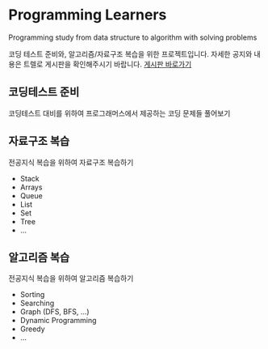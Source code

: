 # Programming Learners
Programming study from data structure to algorithm with solving problems

코딩 테스트 준비와, 알고리즘/자료구조 복습을 위한 프로젝트입니다.
자세한 공지와 내용은 트렐로 게시판을 확인해주시기 바랍니다. [게시판 바로가기](https://trello.com/b/oyGBrxYP/for-our-programming-skills)

## 코딩테스트 준비
코딩테스트 대비를 위하여 프로그래머스에서 제공하는 코딩 문제들 풀어보기


## 자료구조 복습
전공지식 복습을 위하여 자료구조 복습하기
 - Stack
 - Arrays
 - Queue
 - List
 - Set
 - Tree
 - ...
 

## 알고리즘 복습
전공지식 복습을 위하여 알고리즘 복습하기
 - Sorting
 - Searching
 - Graph (DFS, BFS, ...)
 - Dynamic Programming
 - Greedy
 - ...
